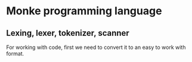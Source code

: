 # Monke programming language

## Lexing, lexer, tokenizer, scanner
For working with code, first we need to convert it to an easy to work with format.
